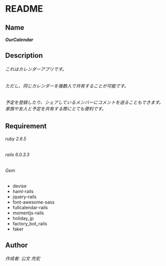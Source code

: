 # README

## Name
***OurCalendar***

## Description
###### これはカレンダーアプリです。
###### ただし、同じカレンダーを複数人で共有することが可能です。
###### 予定を登録したり、シェアしているメンバーにコメントを送ることもできます。家族や友人と予定を共有する際にとても便利です。

## Requirement
###### ruby 2.6.5
###### rails 6.0.3.3

###### Gem
- devise
- haml-rails
- jquery-rails
- font-awesome-sass
- fullcalendar-rails
- momentjs-rails
- holiday_jp
- factory_bot_rails
- faker


## Author
###### 作成者: 公文 充宏
